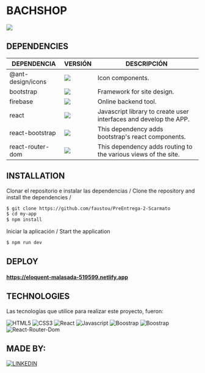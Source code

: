 # BACHSHOP
![](https://i.ibb.co/MN5x0t7/readme.png)


## DEPENDENCIES
| DEPENDENCIA | VERSIÓN | DESCRIPCIÓN |
| ------ | ------ | ------ |
| @ant-design/icons | ![](https://img.shields.io/badge/Versión-%5E5.0.1-green) | Icon components.
| bootstrap | ![](https://img.shields.io/badge/Versión-%5E5.2.3-green) | Framework for site design.
| firebase | ![](https://img.shields.io/badge/Versión-%5E9.17.2-green) | Online backend tool.
| react | ![](https://img.shields.io/badge/Versión-%5E18.2.0-green) | Javascript library to create user interfaces and develop the APP.
| react-bootstrap | ![](https://img.shields.io/badge/Versión-%5E2.7.0-green) | This dependency adds bootstrap's react components.
| react-router-dom | ![](https://img.shields.io/badge/Versión-%5E6.8.1-green) | This dependency adds routing to the various views of the site.


## INSTALLATION

Clonar el repositorio e instalar las dependencias /
Clone the repository and install the dependencies /

```sh
$ git clone https://github.com/faustou/PreEntrega-2-Scarmato
$ cd my-app
$ npm install
```

Iniciar la aplicación / Start the application

```sh
$ npm run dev
```

## DEPLOY 
#### https://eloquent-malasada-519599.netlify.app

## TECHNOLOGIES

Las tecnologías que utilice para realizar este proyecto, fueron:

 ![HTML5](https://img.shields.io/badge/HTML5-E34F26?style=for-the-badge&logo=html5&logoColor=white) ![CSS3](https://img.shields.io/badge/CSS3-1572B6?style=for-the-badge&logo=css3&logoColor=white) ![React](https://img.shields.io/badge/React-20232A?style=for-the-badge&logo=react&logoColor=61DAFB) ![Javascript](https://img.shields.io/badge/JavaScript-F7DF1E?style=for-the-badge&logo=javascript&logoColor=black) ![Boostrap](https://img.shields.io/badge/Bootstrap-563D7C?style=for-the-badge&logo=bootstrap&logoColor=white) ![Boostrap](https://img.shields.io/badge/Node.js-43853D?style=for-the-badge&logo=node.js&logoColor=white) ![React-Router-Dom](	https://img.shields.io/badge/React_Router-CA4245?style=for-the-badge&logo=react-router&logoColor=white)
 

 ## MADE BY: 
 
 [![LINKEDIN](https://img.shields.io/badge/LinkedIn-0077B5?style=for-the-badge&logo=linkedin&logoColor=white)](https://www.linkedin.com/in/fausto-scarmato/)